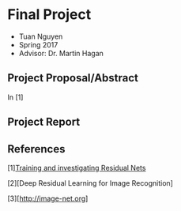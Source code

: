 # Final Project
* Tuan Nguyen
* Spring 2017
* Advisor: Dr. Martin Hagan

## Project Proposal/Abstract
In [1]
## Project Report

## References
[1][Training and investigating Residual Nets](http://torch.ch/blog/2016/02/04/resnets.html)

[2][Deep Residual Learning for Image Recognition]

[3][http://image-net.org]




